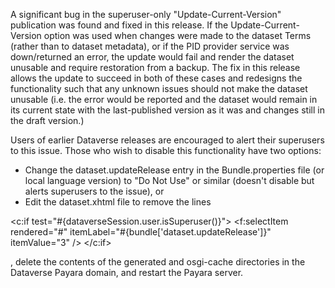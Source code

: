 A significant bug in the superuser-only "Update-Current-Version" publication was found and fixed in this release. If the Update-Current-Version option was used when changes were made to the dataset Terms (rather than to dataset metadata), or if the PID provider service was down/returned an error, the update would fail and render the dataset unusable and require restoration from a backup. The fix in this release allows the update to succeed in both of these cases and redesigns the functionality such that any unknown issues should not make the dataset unusable (i.e. the error would be reported and the dataset would remain in its current state with the last-published version as it was and changes still in the draft version.)

Users of earlier Dataverse releases are encouraged to alert their superusers to this issue. Those who wish to disable this functionality have two options:
* Change the dataset.updateRelease entry in the Bundle.properties file (or local language version) to "Do Not Use" or similar (doesn't disable but alerts superusers to the issue), or
* Edit the dataset.xhtml file to remove the lines

<c:if test="#{dataverseSession.user.isSuperuser()}">
  <f:selectItem rendered="#" itemLabel="#{bundle['dataset.updateRelease']}" itemValue="3" />
</c:if>

, delete the contents of the generated and osgi-cache directories in the Dataverse Payara domain, and restart the Payara server.
